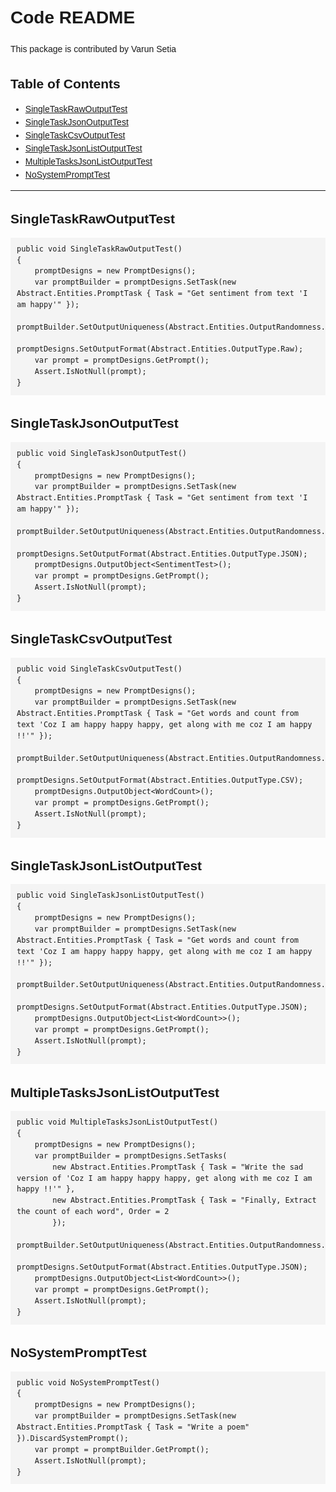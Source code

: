 <!DOCTYPE html>
<html>
<head>
  <meta charset="UTF-8">
  <title>Code README</title>
  <style>
    body {
      font-family: Arial, sans-serif;
      line-height: 1.5;
    }
    
    h1 {
      margin-top: 0;
    }
    
    h2 {
      margin-bottom: 0.5em;
    }
    
    pre {
      background-color: #f4f4f4;
      padding: 10px;
      overflow-x: auto;
    }
    
    code {
      font-family: Consolas, monospace;
    }
  </style>
</head>
<body>
  <h1>Code README</h1>
  <p>This package is contributed by Varun Setia</p>
  <h2>Table of Contents</h2>
  <ul>
    <li><a href="#singletaskrawoutputtest">SingleTaskRawOutputTest</a></li>
    <li><a href="#singletaskjsonoutputtest">SingleTaskJsonOutputTest</a></li>
    <li><a href="#singletaskcsvoutputtest">SingleTaskCsvOutputTest</a></li>
    <li><a href="#singletaskjsonlistoutputtest">SingleTaskJsonListOutputTest</a></li>
    <li><a href="#multipletasksjsonlistoutputtest">MultipleTasksJsonListOutputTest</a></li>
    <li><a href="#nosystemprompttest">NoSystemPromptTest</a></li>
  </ul>

  <hr>

  <h2 id="singletaskrawoutputtest">SingleTaskRawOutputTest</h2>
  <pre><code>public void SingleTaskRawOutputTest()
{
    promptDesigns = new PromptDesigns();
    var promptBuilder = promptDesigns.SetTask(new Abstract.Entities.PromptTask { Task = "Get sentiment from text 'I am happy'" });
    promptBuilder.SetOutputUniqueness(Abstract.Entities.OutputRandomness.Low);
    promptDesigns.SetOutputFormat(Abstract.Entities.OutputType.Raw);
    var prompt = promptDesigns.GetPrompt();
    Assert.IsNotNull(prompt);
}</code></pre>

  <h2 id="singletaskjsonoutputtest">SingleTaskJsonOutputTest</h2>
  <pre><code>public void SingleTaskJsonOutputTest()
{
    promptDesigns = new PromptDesigns();
    var promptBuilder = promptDesigns.SetTask(new Abstract.Entities.PromptTask { Task = "Get sentiment from text 'I am happy'" });
    promptBuilder.SetOutputUniqueness(Abstract.Entities.OutputRandomness.Low);
    promptDesigns.SetOutputFormat(Abstract.Entities.OutputType.JSON);
    promptDesigns.OutputObject&lt;SentimentTest&gt;();
    var prompt = promptDesigns.GetPrompt();
    Assert.IsNotNull(prompt);
}</code></pre>

  <h2 id="singletaskcsvoutputtest">SingleTaskCsvOutputTest</h2>
  <pre><code>public void SingleTaskCsvOutputTest()
{
    promptDesigns = new PromptDesigns();
    var promptBuilder = promptDesigns.SetTask(new Abstract.Entities.PromptTask { Task = "Get words and count from text 'Coz I am happy happy happy, get along with me coz I am happy !!'" });
    promptBuilder.SetOutputUniqueness(Abstract.Entities.OutputRandomness.Low);
    promptDesigns.SetOutputFormat(Abstract.Entities.OutputType.CSV);
    promptDesigns.OutputObject&lt;WordCount&gt;();
    var prompt = promptDesigns.GetPrompt();
    Assert.IsNotNull(prompt);
}</code></pre>

  <h2 id="singletaskjsonlistoutputtest">SingleTaskJsonListOutputTest</h2>
  <pre><code>public void SingleTaskJsonListOutputTest()
{
    promptDesigns = new PromptDesigns();
    var promptBuilder = promptDesigns.SetTask(new Abstract.Entities.PromptTask { Task = "Get words and count from text 'Coz I am happy happy happy, get along with me coz I am happy !!'" });
    promptBuilder.SetOutputUniqueness(Abstract.Entities.OutputRandomness.Low);
    promptDesigns.SetOutputFormat(Abstract.Entities.OutputType.JSON);
    promptDesigns.OutputObject&lt;List&lt;WordCount&gt;&gt;();
    var prompt = promptDesigns.GetPrompt();
    Assert.IsNotNull(prompt);
}</code></pre>

  <h2 id="multipletasksjsonlistoutputtest">MultipleTasksJsonListOutputTest</h2>
  <pre><code>public void MultipleTasksJsonListOutputTest()
{
    promptDesigns = new PromptDesigns();
    var promptBuilder = promptDesigns.SetTasks(
        new Abstract.Entities.PromptTask { Task = "Write the sad version of 'Coz I am happy happy happy, get along with me coz I am happy !!'" },
        new Abstract.Entities.PromptTask { Task = "Finally, Extract the count of each word", Order = 2 
        });
    promptBuilder.SetOutputUniqueness(Abstract.Entities.OutputRandomness.Low);
    promptDesigns.SetOutputFormat(Abstract.Entities.OutputType.JSON);
    promptDesigns.OutputObject&lt;List&lt;WordCount&gt;&gt;();
    var prompt = promptDesigns.GetPrompt();
    Assert.IsNotNull(prompt);
}</code></pre>

  <h2 id="nosystemprompttest">NoSystemPromptTest</h2>
  <pre><code>public void NoSystemPromptTest()
{
    promptDesigns = new PromptDesigns();
    var promptBuilder = promptDesigns.SetTask(new Abstract.Entities.PromptTask { Task = "Write a poem" }).DiscardSystemPrompt();
    var prompt = promptBuilder.GetPrompt();
    Assert.IsNotNull(prompt);
}</code></pre>

</body>
</html>
